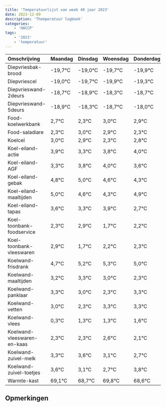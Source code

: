 ```yaml
---
title: 'Temperatuurlijst van week 49 jaar 2023'
date: 2023-12-09
description: 'Themperatuur logboek'
categories:
    - 'HACCP'
tags:
    - '2023'
    - 'temperatuur'
---
```

|Omschrijving|Maandag|Dinsdag|Woensdag|Donderdag|Vrijdag|Zaterdag|Zondag|
|:---|:---|:---|:---|:---|:---|:---|:---|
|Diepvriesbak-brood|-19,7°C|-19,0°C|-19,7°C|-19,9°C|-19,3°C|-19,7°C| |
|Diepvriescel|-19,0°C|-19,7°C|-19,9°C|-19,3°C|-19,7°C|-19,0°C| |
|Diepvrieswand-2deurs|-18,7°C|-18,9°C|-18,3°C|-18,7°C|-18,0°C|-18,1°C| |
|Diepvrieswand-5deurs|-18,9°C|-18,3°C|-18,7°C|-18,0°C|-18,1°C|-18,7°C| |
|Food-koelwerkbank|2,7°C|2,3°C|3,0°C|2,9°C|2,3°C|2,8°C| |
|Food-saladiare|2,3°C|3,0°C|2,9°C|2,3°C|2,8°C|3,0°C| |
|Koelcel|3,0°C|2,9°C|2,3°C|2,8°C|3,0°C|2,6°C| |
|Koel-eiland-actie|3,9°C|3,3°C|3,8°C|4,0°C|3,6°C|3,3°C| |
|Koel-eiland-AGF|3,3°C|3,8°C|4,0°C|3,6°C|3,3°C|3,9°C| |
|Koel-eiland-gebak|4,8°C|5,0°C|4,6°C|4,3°C|4,9°C|3,7°C| |
|Koel-eiland-maaltijden|5,0°C|4,6°C|4,3°C|4,9°C|3,7°C|4,2°C| |
|Koel-eiland-tapas|3,6°C|3,3°C|3,9°C|2,7°C|3,2°C|3,3°C| |
|Koel-toonbank-foodservice|2,3°C|2,9°C|1,7°C|2,2°C|2,3°C|2,0°C| |
|Koel-toonbank-vleeswaren|2,9°C|1,7°C|2,2°C|2,3°C|2,0°C|1,3°C| |
|Koelwand-frisdrank|4,7°C|5,2°C|5,3°C|5,0°C|4,3°C|5,3°C| |
|Koelwand-maaltijden|3,2°C|3,3°C|3,0°C|2,3°C|3,3°C|3,3°C| |
|Koelwand-panklaar|3,3°C|3,0°C|2,3°C|3,3°C|3,3°C|3,6°C| |
|Koelwand-vetten|3,0°C|2,3°C|3,3°C|3,3°C|3,6°C|3,1°C| |
|Koelwand-vlees|0,3°C|1,3°C|1,3°C|1,6°C|1,1°C|0,7°C| |
|Koelwand-vleeswaren-en-kaas|2,3°C|2,3°C|2,6°C|2,1°C|1,7°C|2,8°C| |
|Koelwand-zuivel-melk|3,3°C|3,6°C|3,1°C|2,7°C|3,8°C|2,6°C| |
|Koelwand-zuivel-toetjes|3,6°C|3,1°C|2,7°C|3,8°C|2,6°C|3,3°C| |
|Warmte-kast|69,1°C|68,7°C|69,8°C|68,6°C|69,3°C|69,8°C| |

## Opmerkingen


